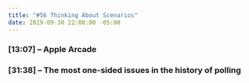 ```yaml
---
title: "#56 Thinking About Scenarios"
date: 2019-09-30 22:08:00 -05:00
---
```


### [13:07] – Apple Arcade
 
### [31:38] – The most one-sided issues in the history of polling